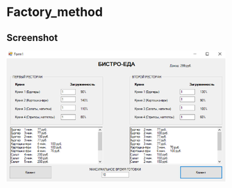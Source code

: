 # Factory_method

## Screenshot
![screenshot of sample](https://github.com/cptfrosty/Factory_method/blob/main/Preview.png)
